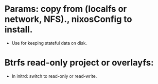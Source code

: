 # Params: copy from (localfs or network, NFS)., nixosConfig to install.
* Use for keeping stateful data on disk.
# Btrfs read-only project or overlayfs:
* In initrd: switch to read-only or read-write.
